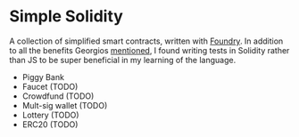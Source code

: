 # Simple Solidity

A collection of simplified smart contracts, written with [Foundry](https://github.com/gakonst/foundry). 
In addition to all the benefits Georgios [mentioned](https://www.paradigm.xyz/2021/12/introducing-the-foundry-ethereum-development-toolbox#you-should-be-writing-your-tests-in-solidity), I found writing tests in Solidity rather than JS to be super beneficial in my learning of the language. 

- Piggy Bank
- Faucet (TODO)
- Crowdfund (TODO)
- Mult-sig wallet (TODO)
- Lottery (TODO)
- ERC20 (TODO)
